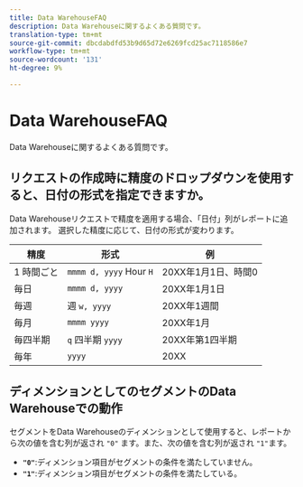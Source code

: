 ```yaml
---
title: Data WarehouseFAQ
description: Data Warehouseに関するよくある質問です。
translation-type: tm+mt
source-git-commit: dbcdabdfd53b9d65d72e6269fcd25ac7118586e7
workflow-type: tm+mt
source-wordcount: '131'
ht-degree: 9%

---
```



# Data WarehouseFAQ

Data Warehouseに関するよくある質問です。

## リクエストの作成時に精度のドロップダウンを使用すると、日付の形式を指定できますか。

Data Warehouseリクエストで精度を適用する場合、「日付」列がレポートに追加されます。 選択した精度に応じて、日付の形式が変わります。

| 精度 | 形式 | 例 |
| --- | --- | --- |
| 1 時間ごと | `mmmm d, yyyy` Hour `H` | 20XX年1月1日、時間0 |
| 毎日 | `mmmm d, yyyy` | 20XX年1月1日 |
| 毎週 | 週 `w, yyyy` | 20XX年1週間 |
| 毎月 | `mmmm yyyy` | 20XX年1月 |
| 毎四半期 | `q` 四半期 `yyyy` | 20XX年第1四半期 |
| 毎年 | `yyyy` | 20XX |

## ディメンションとしてのセグメントのData Warehouseでの動作

セグメントをData Warehouseのディメンションとして使用すると、レポートから次の値を含む列が返され `"0"` ます。また、次の値を含む列が返され `"1"`ます。

* **`"0"`**:ディメンション項目がセグメントの条件を満たしていません。
* **`"1"`**:ディメンション項目がセグメントの条件を満たしている。
